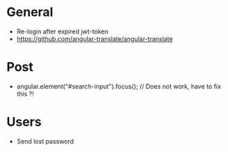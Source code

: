 # General
- Re-login after expired jwt-token
- https://github.com/angular-translate/angular-translate

# Post
- angular.element("#search-input").focus(); // Does not work, have to fix this ?!

# Users
- Send lost password

